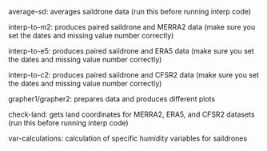 average-sd: averages saildrone data (run this before running interp code)

interp-to-m2: produces paired saildrone and MERRA2 data (make sure you set the dates and missing value number correctly)

interp-to-e5: produces paired saildrone and ERA5 data (make sure you set the dates and missing value number correctly)

interp-to-c2: produces paired saildrone and CFSR2 data (make sure you set the dates and missing value number correctly)

grapher1/grapher2: prepares data and produces different plots 

check-land: gets land coordinates for MERRA2, ERA5, and CFSR2 datasets (run this before running interp code)

var-calculations: calculation of specific humidity variables for saildrones 

